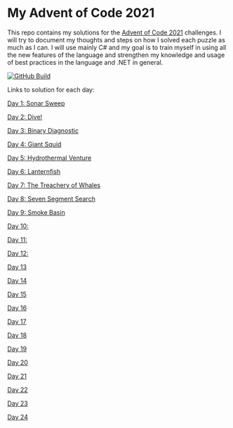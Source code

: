 # My Advent of Code 2021
This repo contains my solutions for the [Advent of Code 2021](https://adventofcode.com/) challenges. I will try to document my thoughts and steps on how I solved each puzzle as much as I can.
I will use mainly C# and my goal is to train myself in using all the new features of the language and strengthen my knowledge and usage of best practices in the language and .NET in general.

[![GitHub Build](https://github.com/jooni91/advent-of-code-2021/actions/workflows/dotnet.yml/badge.svg)](https://github.com/jooni91/advent-of-code-2021/actions/workflows/dotnet.yml)

Links to solution for each day:

[Day 1: Sonar Sweep](https://github.com/jooni91/advent-of-code-2021/tree/master/src/Solutions/Day01)

[Day 2: Dive!](https://github.com/jooni91/advent-of-code-2021/tree/master/src/Solutions/Day02)

[Day 3: Binary Diagnostic](https://github.com/jooni91/advent-of-code-2021/tree/master/src/Solutions/Day03)

[Day 4: Giant Squid](https://github.com/jooni91/advent-of-code-2021/tree/master/src/Solutions/Day04)

[Day 5: Hydrothermal Venture](https://github.com/jooni91/advent-of-code-2021/tree/master/src/Solutions/Day05)

[Day 6: Lanternfish](https://github.com/jooni91/advent-of-code-2021/tree/master/src/Solutions/Day06)

[Day 7: The Treachery of Whales](https://github.com/jooni91/advent-of-code-2021/tree/master/src/Solutions/Day07)

[Day 8: Seven Segment Search](https://github.com/jooni91/advent-of-code-2021/tree/master/src/Solutions/Day08)

[Day 9: Smoke Basin](https://github.com/jooni91/advent-of-code-2021/tree/master/src/Solutions/Day09)

[Day 10: ](https://github.com/jooni91/advent-of-code-2021/tree/master/src/Solutions/Day10)

[Day 11: ](https://github.com/jooni91/advent-of-code-2021/tree/master/src/Solutions/Day11)

[Day 12: ](https://github.com/jooni91/advent-of-code-2021/tree/master/src/Solutions/Day12)

[Day 13](https://github.com/jooni91/advent-of-code-2021/tree/master/src/Solutions/Day13)

[Day 14](https://github.com/jooni91/advent-of-code-2021/tree/master/src/Solutions/Day14)

[Day 15](https://github.com/jooni91/advent-of-code-2021/tree/master/src/Solutions/Day15)

[Day 16](https://github.com/jooni91/advent-of-code-2021/tree/master/src/Solutions/Day16)

[Day 17](https://github.com/jooni91/advent-of-code-2021/tree/master/src/Solutions/Day17)

[Day 18](https://github.com/jooni91/advent-of-code-2021/tree/master/src/Solutions/Day18)

[Day 19](https://github.com/jooni91/advent-of-code-2021/tree/master/src/Solutions/Day19)

[Day 20](https://github.com/jooni91/advent-of-code-2021/tree/master/src/Solutions/Day20)

[Day 21](https://github.com/jooni91/advent-of-code-2021/tree/master/src/Solutions/Day21)

[Day 22](https://github.com/jooni91/advent-of-code-2021/tree/master/src/Solutions/Day22)

[Day 23](https://github.com/jooni91/advent-of-code-2021/tree/master/src/Solutions/Day23)

[Day 24](https://github.com/jooni91/advent-of-code-2021/tree/master/src/Solutions/Day24)
